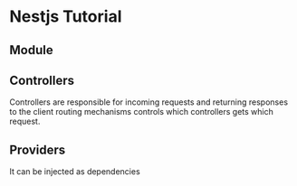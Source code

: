 # Nestjs Tutorial

## Module



## Controllers

Controllers are responsible for incoming requests and returning responses to the client
routing mechanisms controls which controllers gets which request.

## Providers

It can be injected as dependencies